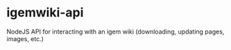 # igemwiki-api

NodeJS API for interacting with an igem wiki (downloading, updating pages, images, etc.)
